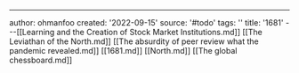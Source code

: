 ---
author: ohmanfoo
created: '2022-09-15'
source: '#todo'
tags: ''
title: '1681'
---[[Learning and the Creation of Stock Market Institutions.md]]
[[The Leviathan of the North.md]]
[[The absurdity of peer review what the pandemic revealed.md]]
[[1681.md]]
[[North.md]]
[[The global chessboard.md]]
